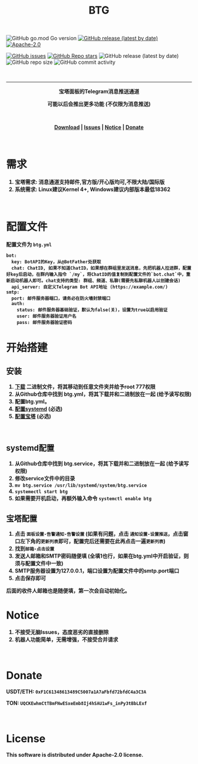 # <center><strong>BTG</strong></center>
 
<br>

![GitHub go.mod Go version](https://img.shields.io/github/go-mod/go-version/JNyaa/BT2Telegram?label=Go%20Version&style=flat-square)
[![GitHub release (latest by date)](https://img.shields.io/github/v/release/JNyaa/BT2Telegram?label=Release%20Version&style=flat-square)](https://github.com/JNyaa/BT2Telegram/release)
[![Apache-2.0](https://img.shields.io/github/license/JNyaa/BT2Telegram?style=flat-square)](https://github.com/JNyaa/BT2Telegram/blob/master/LICENSE)

[![GitHub issues](https://img.shields.io/github/issues/JNyaa/BT2Telegram?label=Sticker%20Issues&style=flat-square)](https://github.com/JNyaa/BT2Telegram/issues)
[![GitHub Repo stars](https://img.shields.io/github/stars/JNyaa/BT2Telegram?label=Stars&style=flat-square)](https://github.com/JNyaa/BT2Telegram/stargazers)
![GitHub release (latest by date)](https://img.shields.io/github/downloads/JNyaa/BT2Telegram/latest/total?label=Downloads%40Latest&style=flat-square)
![GitHub repo size](https://img.shields.io/github/repo-size/JNyaa/BT2Telegram?style=flat-square)
![GitHub commit activity](https://img.shields.io/github/commit-activity/m/JNyaa/BT2Telegram?style=flat-square)

<br>

---

<p align="center"><strong>宝塔面板的Telegram消息推送通道<strong></p>
<p align="center"><strong>可能以后会推出更多功能 (不仅限为消息推送)<strong></p>


<br>
<p align="center"><a href="https://github.com/JNyaa/BT2Telegram/releases">Download</a> | <a href="https://github.com/JNyaa/BT2Telegram/issues">Issues</a> | <a href="#notice">Notice</a> | <a href="#donate">Donate</a> </p>


<br>

# 需求

1. 宝塔需求: 消息通道支持邮件,官方版/开心版均可,不限大陆/国际版
2. 系统需求: Linux建议Kernel 4+, Windows建议内部版本最低18362

<br>

# 配置文件
配置文件为 `btg.yml`
```
bot:
  key: BotAPI的Key，从@BotFather处获取
  chat: ChatID, 如果不知道ChatID，如果想在群组里发送消息，先把机器人拉进群，配置好key后启动，在群内输入指令 `/my`，将ChatID的值复制到配置文件的`bot.chat`中，重新启动机器人即可。chat支持的类型: 群组、频道、私聊(需要先私聊机器人以创建会话)
  api_server: 自定义Telegram Bot API地址 (https://example.com/)
smtp:
  port: 邮件服务器端口，请务必在防火墙封禁端口
  auth:
    status: 邮件服务器基础验证，默认为false(关)，设置为true以启用验证
    user: 邮件服务器验证用户名
    pass: 邮件服务器验证密码
```

# 开始搭建

## 安装

1. [下载](https://github.com/JNyaa/BT2Telegram/releases) 二进制文件，将其移动到任意文件夹并给予root 777权限
2. 从Github仓库中找到 btg.yml，将其下载并和二进制放在一起 (给予读写权限)
3. 配置btg.yml。
4. [配置systemd](#systemd配置) (必选)
5. [配置宝塔](#宝塔配置) (必选)

<br>

## systemd配置

1. 从Github仓库中找到 btg.service，将其下载并和二进制放在一起 (给予读写权限)
2. 修改service文件中的目录
3. `mv btg.service /usr/lib/systemd/system/btg.service`
4. `systemectl start btg`
5. 如果需要开机启动，再额外输入命令 `systemctl enable btg`


## 宝塔配置
1. 点击 `面板设置-告警通知-告警设置` (如果有问题，点击 `通知设置-设置推送`，点击窗口左下角的`更新列表`即可，配置完后还需要在此再点击一遍`更新列表`)
2. 找到`邮箱-点击设置`
3. 发送人邮箱和SMTP密码随便填 (全填1也行，如果在btg.yml中开启验证，则须与配置文件中一致)
4. SMTP服务器设置为127.0.0.1，端口设置为配置文件中的smtp.port端口
5. 点击保存即可

后面的收件人邮箱也是随便填，第一次会自动初始化。


# Notice

1. 不接受无脑Issues，态度恶劣的直接删除
2. 机器人功能简单，无需增强，不接受合并请求


<br>

# Donate

USDT/ETH: `0xF1C61348613489C5007a1A7aFbfd72bfdC4a3C3A`

TON: `UQCKEwhmCtTBmFNwESxeEmb8Ij4hSAU1wFs_inPy3tBbLExf`


<br>

# License
This software is distributed under Apache-2.0 license.
